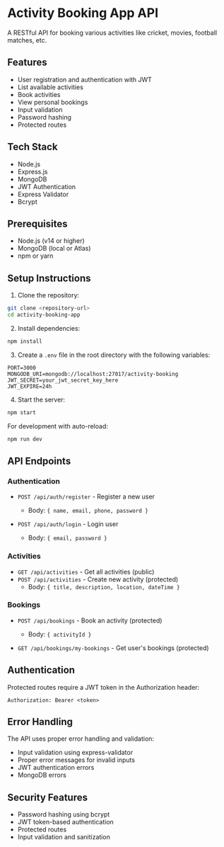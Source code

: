 # Activity Booking App API

A RESTful API for booking various activities like cricket, movies, football matches, etc.

## Features

- User registration and authentication with JWT
- List available activities
- Book activities
- View personal bookings
- Input validation
- Password hashing
- Protected routes

## Tech Stack

- Node.js
- Express.js
- MongoDB
- JWT Authentication
- Express Validator
- Bcrypt

## Prerequisites

- Node.js (v14 or higher)
- MongoDB (local or Atlas)
- npm or yarn

## Setup Instructions

1. Clone the repository:
```bash
git clone <repository-url>
cd activity-booking-app
```

2. Install dependencies:
```bash
npm install
```

3. Create a `.env` file in the root directory with the following variables:
```
PORT=3000
MONGODB_URI=mongodb://localhost:27017/activity-booking
JWT_SECRET=your_jwt_secret_key_here
JWT_EXPIRE=24h
```

4. Start the server:
```bash
npm start
```

For development with auto-reload:
```bash
npm run dev
```

## API Endpoints

### Authentication

- `POST /api/auth/register` - Register a new user
  - Body: `{ name, email, phone, password }`

- `POST /api/auth/login` - Login user
  - Body: `{ email, password }`

### Activities

- `GET /api/activities` - Get all activities (public)
- `POST /api/activities` - Create new activity (protected)
  - Body: `{ title, description, location, dateTime }`

### Bookings

- `POST /api/bookings` - Book an activity (protected)
  - Body: `{ activityId }`

- `GET /api/bookings/my-bookings` - Get user's bookings (protected)

## Authentication

Protected routes require a JWT token in the Authorization header:
```
Authorization: Bearer <token>
```

## Error Handling

The API uses proper error handling and validation:
- Input validation using express-validator
- Proper error messages for invalid inputs
- JWT authentication errors
- MongoDB errors

## Security Features

- Password hashing using bcrypt
- JWT token-based authentication
- Protected routes
- Input validation and sanitization

